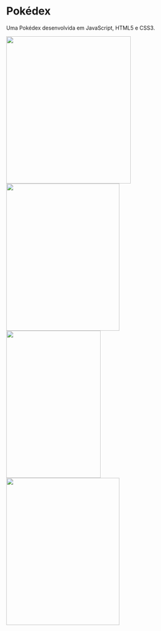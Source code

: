 # Pokédex
Uma Pokédex desenvolvida em JavaScript, HTML5 e CSS3.

<img src="https://user-images.githubusercontent.com/74029212/185822951-006ebadd-df54-47ff-bd5e-60a1810fed13.png" style="width:330px; height:390px"/>
<img src="https://user-images.githubusercontent.com/74029212/185822995-9d8edb77-bf84-4376-9b3a-1174db5eb625.png" style="width:300px; height:390px"/>
<img src="https://user-images.githubusercontent.com/74029212/185823209-0f0b67f7-520c-464b-979a-4dae700538e8.png" style="width:250px; height:390px"/>
<img src="https://user-images.githubusercontent.com/74029212/185823060-4b2d792c-d6b2-4925-8855-e817b95b66e2.png" style="width:300px; height:390px"/>




